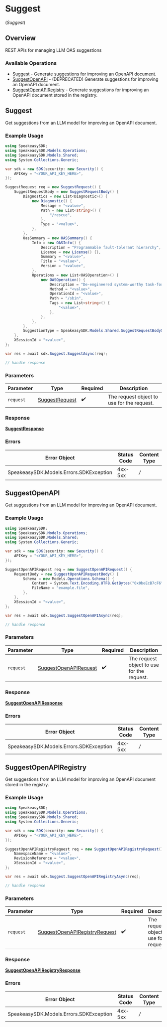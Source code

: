 # Suggest
(*Suggest*)

## Overview

REST APIs for managing LLM OAS suggestions

### Available Operations

* [Suggest](#suggest) - Generate suggestions for improving an OpenAPI document.
* [SuggestOpenAPI](#suggestopenapi) - (DEPRECATED) Generate suggestions for improving an OpenAPI document.
* [SuggestOpenAPIRegistry](#suggestopenapiregistry) - Generate suggestions for improving an OpenAPI document stored in the registry.

## Suggest

Get suggestions from an LLM model for improving an OpenAPI document.

### Example Usage

```csharp
using SpeakeasySDK;
using SpeakeasySDK.Models.Operations;
using SpeakeasySDK.Models.Shared;
using System.Collections.Generic;

var sdk = new SDK(security: new Security() {
    APIKey = "<YOUR_API_KEY_HERE>",
});

SuggestRequest req = new SuggestRequest() {
    SuggestRequestBody = new SuggestRequestBody() {
        Diagnostics = new List<Diagnostic>() {
            new Diagnostic() {
                Message = "<value>",
                Path = new List<string>() {
                    "/rescue",
                },
                Type = "<value>",
            },
        },
        OasSummary = new OASSummary() {
            Info = new OASInfo() {
                Description = "Programmable fault-tolerant hierarchy",
                License = new License() {},
                Summary = "<value>",
                Title = "<value>",
                Version = "<value>",
            },
            Operations = new List<OASOperation>() {
                new OASOperation() {
                    Description = "De-engineered system-worthy task-force",
                    Method = "<value>",
                    OperationId = "<value>",
                    Path = "/sbin",
                    Tags = new List<string>() {
                        "<value>",
                    },
                },
            },
        },
        SuggestionType = SpeakeasySDK.Models.Shared.SuggestRequestBodySuggestionType.MethodNames,
    },
    XSessionId = "<value>",
};

var res = await sdk.Suggest.SuggestAsync(req);

// handle response
```

### Parameters

| Parameter                                                   | Type                                                        | Required                                                    | Description                                                 |
| ----------------------------------------------------------- | ----------------------------------------------------------- | ----------------------------------------------------------- | ----------------------------------------------------------- |
| `request`                                                   | [SuggestRequest](../../Models/Operations/SuggestRequest.md) | :heavy_check_mark:                                          | The request object to use for the request.                  |

### Response

**[SuggestResponse](../../Models/Operations/SuggestResponse.md)**

### Errors

| Error Object                            | Status Code                             | Content Type                            |
| --------------------------------------- | --------------------------------------- | --------------------------------------- |
| SpeakeasySDK.Models.Errors.SDKException | 4xx-5xx                                 | */*                                     |


## SuggestOpenAPI

Get suggestions from an LLM model for improving an OpenAPI document.

### Example Usage

```csharp
using SpeakeasySDK;
using SpeakeasySDK.Models.Operations;
using SpeakeasySDK.Models.Shared;
using System.Collections.Generic;

var sdk = new SDK(security: new Security() {
    APIKey = "<YOUR_API_KEY_HERE>",
});

SuggestOpenAPIRequest req = new SuggestOpenAPIRequest() {
    RequestBody = new SuggestOpenAPIRequestBody() {
        Schema = new Models.Operations.Schema() {
            Content = System.Text.Encoding.UTF8.GetBytes("0x0beEcB7cF6"),
            FileName = "example.file",
        },
    },
    XSessionId = "<value>",
};

var res = await sdk.Suggest.SuggestOpenAPIAsync(req);

// handle response
```

### Parameters

| Parameter                                                                 | Type                                                                      | Required                                                                  | Description                                                               |
| ------------------------------------------------------------------------- | ------------------------------------------------------------------------- | ------------------------------------------------------------------------- | ------------------------------------------------------------------------- |
| `request`                                                                 | [SuggestOpenAPIRequest](../../Models/Operations/SuggestOpenAPIRequest.md) | :heavy_check_mark:                                                        | The request object to use for the request.                                |

### Response

**[SuggestOpenAPIResponse](../../Models/Operations/SuggestOpenAPIResponse.md)**

### Errors

| Error Object                            | Status Code                             | Content Type                            |
| --------------------------------------- | --------------------------------------- | --------------------------------------- |
| SpeakeasySDK.Models.Errors.SDKException | 4xx-5xx                                 | */*                                     |


## SuggestOpenAPIRegistry

Get suggestions from an LLM model for improving an OpenAPI document stored in the registry.

### Example Usage

```csharp
using SpeakeasySDK;
using SpeakeasySDK.Models.Operations;
using SpeakeasySDK.Models.Shared;
using System.Collections.Generic;

var sdk = new SDK(security: new Security() {
    APIKey = "<YOUR_API_KEY_HERE>",
});

SuggestOpenAPIRegistryRequest req = new SuggestOpenAPIRegistryRequest() {
    NamespaceName = "<value>",
    RevisionReference = "<value>",
    XSessionId = "<value>",
};

var res = await sdk.Suggest.SuggestOpenAPIRegistryAsync(req);

// handle response
```

### Parameters

| Parameter                                                                                 | Type                                                                                      | Required                                                                                  | Description                                                                               |
| ----------------------------------------------------------------------------------------- | ----------------------------------------------------------------------------------------- | ----------------------------------------------------------------------------------------- | ----------------------------------------------------------------------------------------- |
| `request`                                                                                 | [SuggestOpenAPIRegistryRequest](../../Models/Operations/SuggestOpenAPIRegistryRequest.md) | :heavy_check_mark:                                                                        | The request object to use for the request.                                                |

### Response

**[SuggestOpenAPIRegistryResponse](../../Models/Operations/SuggestOpenAPIRegistryResponse.md)**

### Errors

| Error Object                            | Status Code                             | Content Type                            |
| --------------------------------------- | --------------------------------------- | --------------------------------------- |
| SpeakeasySDK.Models.Errors.SDKException | 4xx-5xx                                 | */*                                     |
